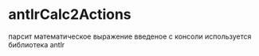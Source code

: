# antlrCalc2Actions
парсит математическое выражение введеное с консоли используется библиотека antlr
